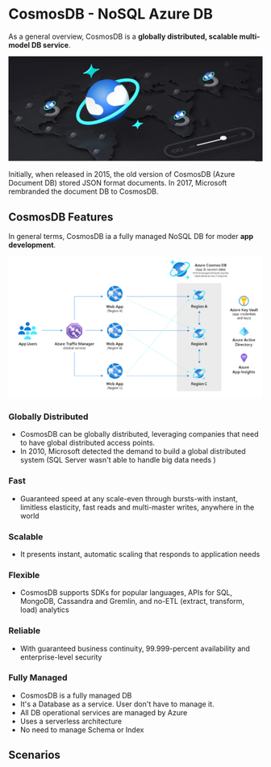 # CosmosDB - NoSQL Azure DB

As a general overview, CosmosDB is a **globally distributed, scalable multi-model DB service**.

![](/assets/azure/1.png)

Initially, when released in 2015, the old version of CosmosDB (Azure Document DB) stored JSON format documents. In 2017, 
Microsoft rembranded the document DB to CosmosDB. 

## CosmosDB Features

In general terms, CosmosDB ia a fully managed NoSQL DB for moder **app development**.

![](/assets/azure/2.png)

### Globally Distributed
- CosmosDB can be globally distributed, leveraging companies that need to have global distributed access points.
- In 2010, Microsoft detected the demand to build a global distributed system (SQL Server wasn't able to handle
big data needs )

### Fast
- Guaranteed speed at any scale-even through bursts-with instant, limitless elasticity, fast reads and multi-master writes, 
anywhere in the world

### Scalable
- It presents instant, automatic scaling that responds to application needs

### Flexible 
- CosmosDB supports SDKs for popular languages, 
APIs for SQL, MongoDB, Cassandra and Gremlin, and no-ETL (extract, transform, load) analytics

### Reliable
- With guaranteed business continuity, 99.999-percent availability and enterprise-level security

### Fully Managed
- CosmosDB is a fully managed DB
- It's a Database as a service. User don't have to manage it. 
- All DB operational services are managed by Azure
- Uses a serverless architecture
- No need to manage Schema or Index


## Scenarios

